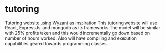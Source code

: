 # tutoring
Tutoring website using Wyzant as inspiration
This tutoring website will use React, ExpressJs, and mongodb as its frameworks
The model will be similar with 25% profits taken and this would incrementally go down based on number of hours worked.
Also will have compiling and execution capabilities geared towards programming classes.
